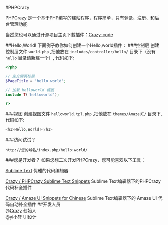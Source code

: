 #PHPCrazy

PHPCrazy 是一个基于PHP编写的建站程序，程序简单，只有登录、注册、和后台管理功能

当然您也可以通过开源项目主页下载插件：[Crazy-code](http://code.zhangyun.org)

##Hello,World!
下面例子教你如何创建一个Hello,world插件：
###控制层
创建控制层文件 ```world.php``` ,把他放在 ```includes/controller/hello/``` 目录下（没有 ```hello``` 目录请新建一个）, 代码如下:
```php
<?php

// 定义网页标题
$PageTitle = 'hello world';

// 加载 helloworld 模版
include T('helloworld');

?>
```

###视图
创建视图文件 ```helloworld.tpl.php``` ,把他放在 ```themes/AmazeUI/``` 目录下, 代码如下:
```php
<h1>Hello,World!</h1>
```

###访问试试？
```
http://您的域名/index.php/hello:world/
```
###您是开发者？
如果您想二次开发PHPCrazy，您可能喜欢以下工具：

[Sublime Text](https://www.baidu.com/s?wd=sublime+text) 优雅的代码编辑器

[Crazy / PHPCrazy Sublime Text Snippets](http://git.oschina.net/Crazy-code/PHPCrazy-Sublime-Text-Snippets) Sublime Text编辑器下的PHPCrazy代码补全插件

[Crazy / Amaze UI Snippets for Chinese](http://git.oschina.net/Crazy-code/Amaze-UI-Snippets-for-Chinese) Sublime Text编辑器下的 Amaze UI 代码自动补全插件
##开发人员   
@[Crazy](http://zhangyun.org) 创始人   
@[yi小轩](http://maogu.cc) UI设计